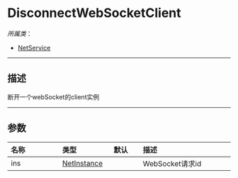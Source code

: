 # DisconnectWebSocketClient

*所属类*：
* [NetService](/Api/Classes/Service/NetService.md)
------------------------------------------------------------------------------------------
## 描述

断开一个webSocket的client实例

------------------------------------------------------------------------------------------
## 参数

|<div style="width:100px">名称</div>|<div style="width:100px">类型</div>|<div style="width:50px">默认</div>|<div style="width:350px">描述</div>|
|:---|:---|:---|:---|
|ins|[NetInstance](/Api/DataType/NetInstance.md)||WebSocket请求id|

